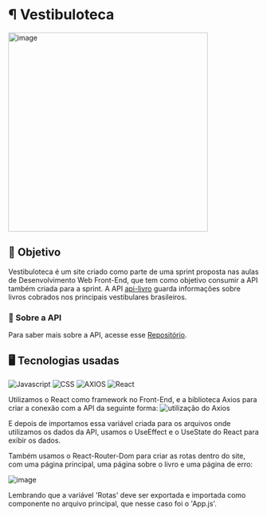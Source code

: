 # ¶ Vestibuloteca

<img width="400" alt="image" src="https://github.com/kauetrigolo/vestibuloteca1/assets/131712297/191fc8de-4681-4d81-b8de-11d60884ebae">

## 📌 Objetivo
Vestibuloteca é um site criado como parte de uma sprint proposta nas aulas de Desenvolvimento Web Front-End, que tem como objetivo consumir a API também criada para a sprint.
A API [api-livro](api-livro.cyclic.app/livro) guarda informações sobre livros cobrados nos principais vestibulares brasileiros.

### 🔎 Sobre a API
Para saber mais sobre a API, acesse esse [Repositório](https://github.com/kauetrigolo/Api-Livro).

## 🖥️ Tecnologias usadas
![Javascript](https://img.shields.io/badge/JavaScript-323330?style=for-the-badge&logo=javascript&logoColor=F7DF1E)
![CSS](https://img.shields.io/badge/CSS3-1572B6?style=for-the-badge&logo=css3&logoColor=white)
![AXIOS](https://img.shields.io/badge/axios-671ddf?&style=for-the-badge&logo=axios&logoColor=white)
![React](https://img.shields.io/badge/React-20232A?style=for-the-badge&logo=react&logoColor=61DAFB)

Utilizamos o React como framework no Front-End, e a biblioteca Axios para criar a conexão com a API da seguinte forma: 
![utilização do Axios](https://github.com/kauetrigolo/vestibuloteca1/assets/131712297/66db1606-5359-41d7-a5de-172a15135599)

E depois de importamos essa variável criada para os arquivos onde utilizamos os dados da API, usamos o UseEffect e o UseState do React para exibir os dados.

Também usamos o React-Router-Dom para criar as rotas dentro do site, com uma página principal, uma página sobre o livro e uma página de erro:

![image](https://github.com/kauetrigolo/vestibuloteca1/assets/131712297/2cbe35bc-6f7f-49cf-851e-bc00c0cd72bc)

Lembrando que a variável 'Rotas' deve ser exportada e importada como componente no arquivo principal, que nesse caso foi o 'App.js'.




